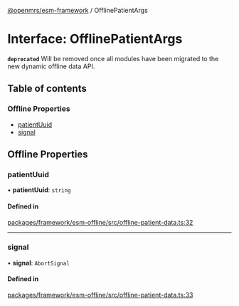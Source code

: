 [@openmrs/esm-framework](../API.md) / OfflinePatientArgs

# Interface: OfflinePatientArgs

**`deprecated`** Will be removed once all modules have been migrated to the new dynamic offline data API.

## Table of contents

### Offline Properties

- [patientUuid](OfflinePatientArgs.md#patientuuid)
- [signal](OfflinePatientArgs.md#signal)

## Offline Properties

### patientUuid

• **patientUuid**: `string`

#### Defined in

[packages/framework/esm-offline/src/offline-patient-data.ts:32](https://github.com/openmrs/openmrs-esm-core/blob/master/packages/framework/esm-offline/src/offline-patient-data.ts#L32)

___

### signal

• **signal**: `AbortSignal`

#### Defined in

[packages/framework/esm-offline/src/offline-patient-data.ts:33](https://github.com/openmrs/openmrs-esm-core/blob/master/packages/framework/esm-offline/src/offline-patient-data.ts#L33)
